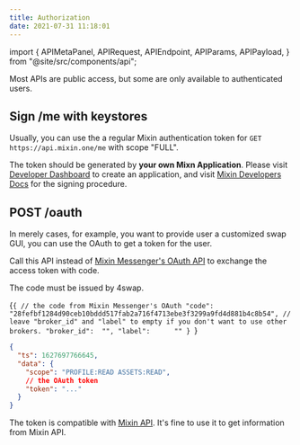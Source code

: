 ```yaml
---
title: Authorization
date: 2021-07-31 11:18:01
---
```


import { APIMetaPanel, APIRequest, APIEndpoint, APIParams, APIPayload, } from "@site/src/components/api";

Most APIs are public access, but some are only available to authenticated users.

## Sign /me with keystores

Usually, you can use the a regular Mixin authentication token for `GET https://api.mixin.one/me` with scope "FULL".

The token should be generated by **your own Mixn Application**. Please visit [Developer Dashboard](https://developers.mixin.one/dashboard) to create an application, and visit [Mixin Developers Docs](https://developers.mixin.one/docs/api/guide#signing) for the signing procedure.

## POST /oauth

In merely cases, for example, you want to provide user a customized swap GUI, you can use the OAuth to get a token for the user.

Call this API instead of [Mixin Messenger's OAuth API](https://developers.mixin.one/docs/api/oauth/oauth#get-access-token) to exchange the access token with code.

The code must be issued by 4swap.

<APIEndpoint base="https://api.4swap.org/api" url="/oauth" />

<APIMetaPanel /><APIPayload>{`{ // the code from Mixin Messenger's OAuth "code":       "28fefbf1284d90ceb10bddd517fab2a716f4713ebe3f3299a9fd4d881b4c8b54", // leave "broker_id" and "label" to empty if you don't want to use other brokers. "broker_id":  "", "label":      "" } `}</APIPayload>

<APIRequest title="Exchange an access token" method="POST" isPublic base="https://api.4swap.org/api" url='/oauth --data PAYLOAD' />

```json title="Response"
{
  "ts": 1627697766645,
  "data": {
    "scope": "PROFILE:READ ASSETS:READ",
    // the OAuth token
    "token": "..."
  }
}
```

The token is compatible with [Mixin API](https://developers.mixin.one/docs/api/guide). It's fine to use it to get information from Mixin API.
